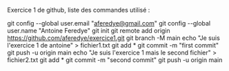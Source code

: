 Exercice 1 de github, liste des commandes utilisé : 

git config --global user.email "aferedye@gmail.com"
git config --global user.name "Antoine Feredye"
git init
git remote add origin https://github.com/aferedye/exercice1.git
git branch -M main
echo "Je suis l'exercice 1 de antoine" > fichier1.txt
git add *
git commit -m "first commit"
git push -u origin main
echo "Je suis l'exercice 1 mais le second fichier" > fichier2.txt
git add *
git commit -m "second commit"
git push -u origin main